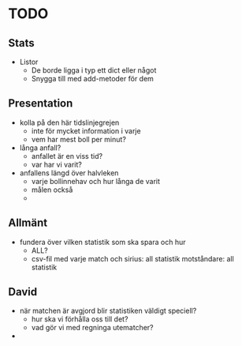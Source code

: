 # TODO
## Stats
* Listor
  * De borde ligga i typ ett dict eller något
  * Snygga till med add-metoder för dem

## Presentation
* kolla på den här tidslinjegrejen
  * inte för mycket information i varje 
  * vem har mest boll per minut?
* långa anfall?
  * anfallet är en viss tid? 
  * var har vi varit? 
* anfallens längd över halvleken
  * varje bollinnehav och hur långa de varit
  * målen också 
  * 

## Allmänt 
* fundera över vilken statistik som ska spara och hur 
  * ALL? 
  * csv-fil med varje match och sirius: all statistik motståndare: all statistik 


## David
* när matchen är avgjord blir statistiken väldigt speciell? 
  * hur ska vi förhålla oss till det? 
  * vad gör vi med regninga utematcher?
* 
